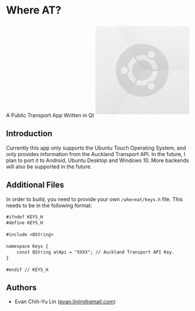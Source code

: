 # Where AT?
A Public Transport App Written in Qt
![Where AT?](https://raw.githubusercontent.com/evanlinjin/whereat/master/whereat/whereat.png)

## Introduction
Currently this app only supports the Ubuntu Touch Operating System, and only provides information from the Auckland Transport API. In the future, I plan to port it to Android, Ubuntu Desktop and Windows 10. More backends will also be supported in the future.

## Additional Files
In order to build, you need to provide your own `/whereat/keys.h` file.
This needs to be in the following format:
```
#ifndef KEYS_H
#define KEYS_H

#include <QString>

namespace Keys {
    const QString atApi = "XXXX"; // Auckland Transport API Key.
}

#endif // KEYS_H
```
## Authors
* Evan Chih-Yu Lin ([evan.linjin@gmail.com](evan.linjin@gmail.com))
